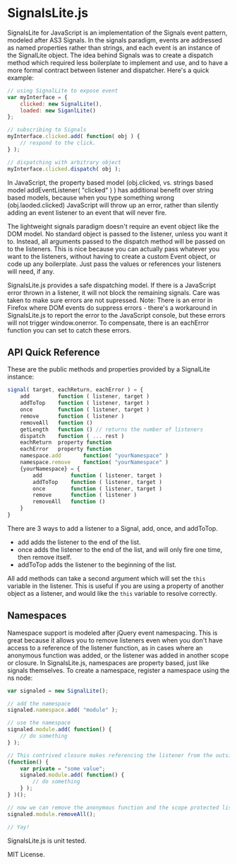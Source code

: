 SignalsLite.js
==============

SignalsLite for JavaScript is an implementation of the Signals event pattern, modeled after AS3 Signals. In the signals paradigm, events are addressed as named properties rather than strings, and each event is an instance of the SignalLite object. The idea behind Signals was to create a dispatch method which required less boilerplate to implement and use, and to have a more formal contract between listener and dispatcher. Here's a quick example:

```JavaScript
// using SignalLite to expose event
var myInterface = {
	clicked: new SignalLite(),
	loaded: new SiganlLite()
};

// subscribing to Signals
myInterface.clicked.add( function( obj ) {
	// respond to the click.
} );

// dispatching with arbitrary object
myInterface.clicked.dispatch( obj );
```

In JavaScript, the property based model (obj.clicked, vs. strings based model addEventListener( "clicked" ) ) has additional benefit over string based models, because when you type something wrong (obj.laoded.clicked) JavaScript will throw up an error, rather than silently adding an event listener to an event that will never fire.

The lightweight signals paradigm doesn't require an event object like the DOM model. No standard object is passed to the listener, unless you want it to. Instead, all arguments passed to the dispatch method will be passed on to the listeners. This is nice because you can actually pass whatever you want to the listeners, without having to create a custom Event object, or code up any boilerplate. Just pass the values or references your listeners will need, if any.

SignalsLite.js provides a safe dispatching model. If there is a JavaScript error thrown in a listener, it will not block the remaining signals. Care was taken to make sure errors are not supressed. Note: There is an error in Firefox where DOM events do suppress errors - there's a workaround in SignalsLite.js to report the error to the JavaScript console, but these errors will not trigger window.onerror. To compensate, there is an eachError function you can set to catch these errors.

API Quick Reference
-------------------

These are the public methods and properties provided by a SignalLite instance:

```Javascript
signal( target, eachReturn, eachError ) = {
	add			function ( listener, target )
	addToTop	function ( listener, target )
	once		function ( listener, target )
	remove		function ( listener )
	removeAll	function ()
	getLength	function () // returns the number of listeners
	dispatch	function ( ... rest )
	eachReturn	property function
	eachError	property function
	namespace.add		function( "yourNamespace" )
	namespace.remove	function( "yourNamespace" )
	{yourNamespace} = {
		add			function ( listener, target )
		addToTop	function ( listener, target )
		once		function ( listener, target )
		remove		function ( listener )
		removeAll	function ()
	}
}
```

There are 3 ways to add a listener to a Signal, add, once, and addToTop.
 - add adds the listener to the end of the list.
 - once adds the listener to the end of the list, and will only fire one time, then remove itself.
 - addToTop adds the listener to the beginning of the list.

 All add methods can take a second argument which will set the `this` variable in the listener. This is useful if you are using a property of another object as a listener, and would like the `this` variable to resolve correctly.

Namespaces
----------
 
Namespace support is modeled after jQuery event namespacing. This is great because it allows you to remove listeners even when you don't have access to a reference of the listener function, as in cases where an anonymous function was added, or the listener was added in another scope or closure. In SignalsLite.js, namespaces are property based, just like signals themselves. To create a namespace, register a namespace using the ns node:

```Javascript
var signaled = new SignalLite();

// add the namespace
signaled.namespace.add( "module" );

// use the namespace
signaled.module.add( function() {
	// do something
} );

// This contrived closure makes referencing the listener from the outside impossible
(function() {
	var private = "some value";
	signaled.module.add( function() {
		// do something
	} );
} )();

// now we can remove the anonymous function and the scope protected listener
signaled.module.removeAll();

// Yay!
```

SignalsLite.js is unit tested.

MIT License.
